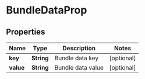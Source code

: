 

# BundleDataProp

## Properties

Name | Type | Description | Notes
------------ | ------------- | ------------- | -------------
**key** | **String** | Bundle data key |  [optional]
**value** | **String** | Bundle data value |  [optional]




